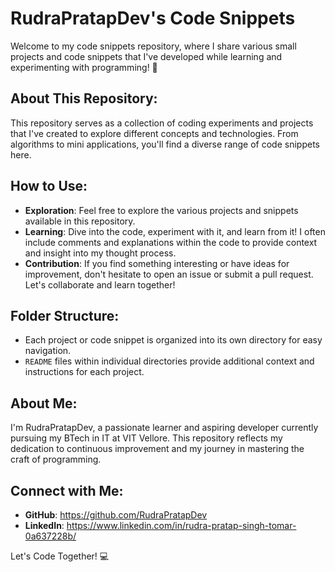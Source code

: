 # RudraPratapDev's Code Snippets

Welcome to my code snippets repository, where I share various small projects and code snippets that I've developed while learning and experimenting with programming! 🌟

## About This Repository:

This repository serves as a collection of coding experiments and projects that I've created to explore different concepts and technologies. From algorithms to mini applications, you'll find a diverse range of code snippets here.

## How to Use:

- **Exploration**: Feel free to explore the various projects and snippets available in this repository.
- **Learning**: Dive into the code, experiment with it, and learn from it! I often include comments and explanations within the code to provide context and insight into my thought process.
- **Contribution**: If you find something interesting or have ideas for improvement, don't hesitate to open an issue or submit a pull request. Let's collaborate and learn together!

## Folder Structure:

- Each project or code snippet is organized into its own directory for easy navigation.
- `README` files within individual directories provide additional context and instructions for each project.

## About Me:

I'm RudraPratapDev, a passionate learner and aspiring developer currently pursuing my BTech in IT at VIT Vellore. This repository reflects my dedication to continuous improvement and my journey in mastering the craft of programming.

## Connect with Me:

- **GitHub**: https://github.com/RudraPratapDev
- **LinkedIn**: https://www.linkedin.com/in/rudra-pratap-singh-tomar-0a637228b/


Let's Code Together! 💻
